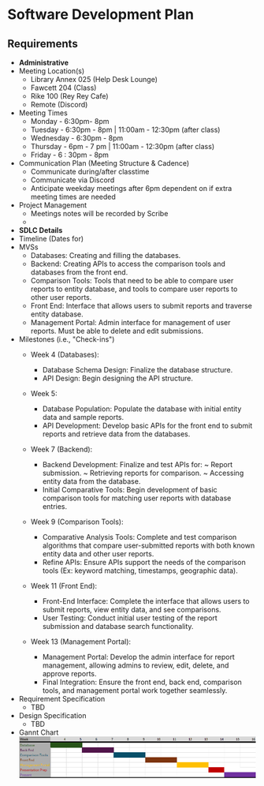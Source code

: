 # Software Development Plan

## Requirements

- **Administrative**
- Meeting Location(s)
  - Library Annex 025 (Help Desk Lounge)
  - Fawcett 204 (Class)
  - Rike 100 (Rey Rey Cafe)
  - Remote (Discord)
- Meeting Times
  - Monday - 6:30pm- 8pm
  - Tuesday - 6:30pm - 8pm | 11:00am - 12:30pm (after class)
  - Wednesday - 6:30pm - 8pm
  - Thursday - 6pm - 7 pm | 11:00am - 12:30pm (after class)
  - Friday - 6 : 30pm - 8pm
- Communication Plan (Meeting Structure & Cadence)
  - Communicate during/after classtime
  - Communicate via Discord
  - Anticipate weekday meetings after 6pm dependent on if extra meeting times are needed
- Project Management
  - Meetings notes will be recorded by Scribe
  -
- **SDLC Details**
- Timeline (Dates for)
- MVSs
  - Databases: Creating and filling the databases.
  - Backend: Creating APIs to access the comparison tools and databases from the front end.
  - Comparison Tools: Tools that need to be able to compare user reports to entity database, and tools to compare user reports to other user reports.
  - Front End: Interface that allows users to submit reports and traverse entity database.
  - Management Portal: Admin interface for management of user reports. Must be able to delete and edit submissions.
- Milestones (i.e., "Check-ins")
  - Week 4 (Databases):
     - Database Schema Design: Finalize the database structure.
     - API Design: Begin designing the API structure.
  - Week 5:
     - Database Population: Populate the database with initial entity data and sample reports.
     - API Development: Develop basic APIs for the front end to submit reports and retrieve data from the databases.

  - Week 7 (Backend):
    - Backend Development: Finalize and test APIs for:
      ~ Report submission.
      ~ Retrieving reports for comparison.
      ~ Accessing entity data from the database.
    - Initial Comparative Tools: Begin development of basic comparison tools for matching user reports with database entries.

  - Week 9 (Comparison Tools):
    - Comparative Analysis Tools: Complete and test comparison algorithms that compare user-submitted reports with both known entity data and other user reports.
    - Refine APIs: Ensure APIs support the needs of the comparison tools (Ex: keyword matching, timestamps, geographic data).
  
  - Week 11 (Front End):
    - Front-End Interface: Complete the interface that allows users to submit reports, view entity data, and see comparisons.
    - User Testing: Conduct initial user testing of the report submission and database search functionality.

  - Week 13 (Management Portal):
    - Management Portal: Develop the admin interface for report management, allowing admins to review, edit, delete, and approve reports.
    - Final Integration: Ensure the front end, back end, comparison tools, and management portal work together seamlessly.
- Requirement Specification
  - TBD
- Design Specification
  - TBD
- Gannt Chart
  ![image](./CEG4110Gantt.png)
